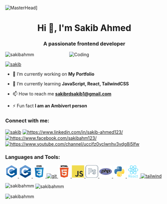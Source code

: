 ![MasterHead](https://miro.medium.com/v2/resize:fit:2000/1*ZXCnATiJsFR1jO4O-oDzgw.gif)]
<h1 align="center">Hi 👋, I'm Sakib Ahmed</h1>
<h3 align="center">A passionate frontend developer</h3>
<img align="right" alt="Coding" width="300" src="https://media.tenor.com/DimzPZMypFcAAAAM/laptop.gif">

<p align="left"> <img src="https://komarev.com/ghpvc/?username=sakibahmm&label=Profile%20views&color=0e75b6&style=flat" alt="sakibahmm" /> </p>

<p align="left"> <a href="https://twitter.com/sakib" target="blank"><img src="https://img.shields.io/twitter/follow/sakib?logo=twitter&style=for-the-badge" alt="sakib" /></a> </p>

- 🔭 I’m currently working on **My Portfolio**

- 🌱 I’m currently learning **JavaScript, React, TailwindCSS**

- 📫 How to reach me **sakibrdsakib1@gmail.com**

- ⚡ Fun fact **I am an Ambivert person**

<h3 align="left">Connect with me:</h3>
<p align="left">
<a href="https://twitter.com/sakib" target="blank"><img align="center" src="https://raw.githubusercontent.com/rahuldkjain/github-profile-readme-generator/master/src/images/icons/Social/twitter.svg" alt="sakib" height="30" width="40" /></a>
<a href="https://linkedin.com/in/https://www.linkedin.com/in/sakib-ahmed123/" target="blank"><img align="center" src="https://raw.githubusercontent.com/rahuldkjain/github-profile-readme-generator/master/src/images/icons/Social/linked-in-alt.svg" alt="https://www.linkedin.com/in/sakib-ahmed123/" height="30" width="40" /></a>
<a href="https://fb.com/https://www.facebook.com/sakibahm123/" target="blank"><img align="center" src="https://raw.githubusercontent.com/rahuldkjain/github-profile-readme-generator/master/src/images/icons/Social/facebook.svg" alt="https://www.facebook.com/sakibahm123/" height="30" width="40" /></a>
<a href="https://www.youtube.com/c/https://www.youtube.com/channel/uccifz0yclwnhv3vdg8i5lfw" target="blank"><img align="center" src="https://raw.githubusercontent.com/rahuldkjain/github-profile-readme-generator/master/src/images/icons/Social/youtube.svg" alt="https://www.youtube.com/channel/uccifz0yclwnhv3vdg8i5lfw" height="30" width="40" /></a>
</p>

<h3 align="left">Languages and Tools:</h3>
<p align="left"> <a href="https://www.cprogramming.com/" target="_blank" rel="noreferrer"> <img src="https://raw.githubusercontent.com/devicons/devicon/master/icons/c/c-original.svg" alt="c" width="40" height="40"/> </a> <a href="https://www.w3schools.com/cpp/" target="_blank" rel="noreferrer"> <img src="https://raw.githubusercontent.com/devicons/devicon/master/icons/cplusplus/cplusplus-original.svg" alt="cplusplus" width="40" height="40"/> </a> <a href="https://www.w3schools.com/css/" target="_blank" rel="noreferrer"> <img src="https://raw.githubusercontent.com/devicons/devicon/master/icons/css3/css3-original-wordmark.svg" alt="css3" width="40" height="40"/> </a> <a href="https://git-scm.com/" target="_blank" rel="noreferrer"> <img src="https://www.vectorlogo.zone/logos/git-scm/git-scm-icon.svg" alt="git" width="40" height="40"/> </a> <a href="https://www.w3.org/html/" target="_blank" rel="noreferrer"> <img src="https://raw.githubusercontent.com/devicons/devicon/master/icons/html5/html5-original-wordmark.svg" alt="html5" width="40" height="40"/> </a> <a href="https://developer.mozilla.org/en-US/docs/Web/JavaScript" target="_blank" rel="noreferrer"> <img src="https://raw.githubusercontent.com/devicons/devicon/master/icons/javascript/javascript-original.svg" alt="javascript" width="40" height="40"/> </a> <a href="https://www.photoshop.com/en" target="_blank" rel="noreferrer"> <img src="https://raw.githubusercontent.com/devicons/devicon/master/icons/photoshop/photoshop-line.svg" alt="photoshop" width="40" height="40"/> </a> <a href="https://www.php.net" target="_blank" rel="noreferrer"> <img src="https://raw.githubusercontent.com/devicons/devicon/master/icons/php/php-original.svg" alt="php" width="40" height="40"/> </a> <a href="https://www.python.org" target="_blank" rel="noreferrer"> <img src="https://raw.githubusercontent.com/devicons/devicon/master/icons/python/python-original.svg" alt="python" width="40" height="40"/> </a> <a href="https://reactjs.org/" target="_blank" rel="noreferrer"> <img src="https://raw.githubusercontent.com/devicons/devicon/master/icons/react/react-original-wordmark.svg" alt="react" width="40" height="40"/> </a> <a href="https://tailwindcss.com/" target="_blank" rel="noreferrer"> <img src="https://www.vectorlogo.zone/logos/tailwindcss/tailwindcss-icon.svg" alt="tailwind" width="40" height="40"/> </a> </p>

<p><img align="left" src="https://github-readme-stats.vercel.app/api/top-langs?username=sakibahmm&show_icons=true&locale=en&layout=compact" alt="sakibahmm" /></p>

<p>&nbsp;<img align="center" src="https://github-readme-stats.vercel.app/api?username=sakibahmm&show_icons=true&locale=en" alt="sakibahmm" /></p>

<p><img align="center" src="https://github-readme-streak-stats.herokuapp.com/?user=sakibahmm&" alt="sakibahmm" /></p>

